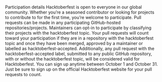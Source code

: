 Participation details Hacktoberfest is open to everyone in our global community. Whether you’re a seasoned contributor or looking for projects to contribute to for the first time, you’re welcome to participate. Pull requests can be made in any participating GitHub-hosted repositories/projects. Maintainers can opt-in to participate by classifying their projects with the hacktoberfest topic. Your pull requests will count toward your participation if they are in a repository with the hacktoberfest topic and once they have been merged, approved by a maintainer or labelled as hacktoberfest-accepted. Additionally, any pull request with the hacktoberfest-accepted label, submitted to any public GitHub repository, with or without the hacktoberfest topic, will be considered valid for Hacktoberfest. You can sign up anytime between October 1 and October 31. Just be sure to sign up on the official Hacktoberfest website for your pull requests to count.
